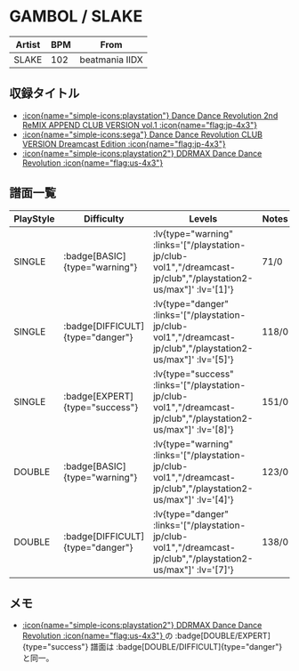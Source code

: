 # GAMBOL / SLAKE

|Artist|BPM|From|
|------|---|----|
|SLAKE|102|beatmania IIDX|

## 収録タイトル

- [ :icon{name="simple-icons:playstation"} Dance Dance Revolution 2nd ReMIX APPEND CLUB VERSION vol.1 :icon{name="flag:jp-4x3"} ](/playstation-jp/club-vol1)
- [ :icon{name="simple-icons:sega"} Dance Dance Revolution CLUB VERSION Dreamcast Edition :icon{name="flag:jp-4x3"} ](/dreamcast-jp/club)
- [ :icon{name="simple-icons:playstation2"} DDRMAX Dance Dance Revolution :icon{name="flag:us-4x3"} ](/playstation2-us/max)

## 譜面一覧

|PlayStyle|Difficulty|Levels|Notes|Movie|
|---------|----------|------|-----|-----|
|SINGLE| :badge[BASIC]{type="warning"} | :lv{type="warning" :links='["/playstation-jp/club-vol1","/dreamcast-jp/club","/playstation2-us/max"]' :lv='[1]'} |71/0||
|SINGLE| :badge[DIFFICULT]{type="danger"} | :lv{type="danger" :links='["/playstation-jp/club-vol1","/dreamcast-jp/club","/playstation2-us/max"]' :lv='[5]'} |118/0||
|SINGLE| :badge[EXPERT]{type="success"} | :lv{type="success" :links='["/playstation-jp/club-vol1","/dreamcast-jp/club","/playstation2-us/max"]' :lv='[8]'} |151/0||
|DOUBLE| :badge[BASIC]{type="warning"} | :lv{type="warning" :links='["/playstation-jp/club-vol1","/dreamcast-jp/club","/playstation2-us/max"]' :lv='[4]'} |123/0||
|DOUBLE| :badge[DIFFICULT]{type="danger"} | :lv{type="danger" :links='["/playstation-jp/club-vol1","/dreamcast-jp/club","/playstation2-us/max"]' :lv='[7]'} |138/0||

## メモ

- [ :icon{name="simple-icons:playstation2"} DDRMAX Dance Dance Revolution :icon{name="flag:us-4x3"} ](/playstation2-us/max)の :badge[DOUBLE/EXPERT]{type="success"} 譜面は :badge[DOUBLE/DIFFICULT]{type="danger"} と同一。
